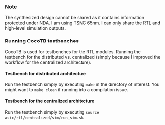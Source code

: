 ### Note
The synthesized design cannot be shared as it contains information protected under NDA. I am using TSMC 65nm. I can only share the RTL and high-level simulation outputs.

### Running CocoTB testbenches
CocoTB is used for testbenches for the RTL modules. 
Running the testbench for the distributed vs. centralized (simply because I improved the workflow for the centralized architecture).

#### Testbench for distributed architecture
Run the testbench simply by executing `make` in the directory of interest. You might want to `make clean` if running into a compilation issue.

#### Testbench for the centralized architecture
Run the testbench simply by executing `source asic/rtl/centralized/sim/run_sim.sh`.